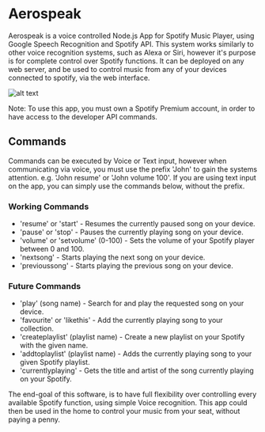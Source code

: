 # Aerospeak

Aerospeak is a voice controlled Node.js App for Spotify Music Player, using Google Speech Recognition and Spotify API. This system works similarly to other voice recognition systems, such as Alexa or Siri, however it's purpose is for complete control over Spotify functions. It can be deployed on any web server, and be used to control music from any of your devices connected to spotify, via the web interface.

![alt text](https://i.imgur.com/4QtJtVA.png)

Note: To use this app, you must own a Spotify Premium account, in order to have access to the developer API commands.

## Commands
Commands can be executed by Voice or Text input, however when communicating via voice, you must use the prefix 'John' to gain the systems attention. e.g. 'John resume' or 'John volume 100'. If you are using text input on the app, you can simply use the commands below, without the prefix.

### Working Commands
* 'resume' or 'start' - Resumes the currently paused song on your device.
* 'pause' or 'stop' - Pauses the currently playing song on your device.
* 'volume' or 'setvolume' (0-100) - Sets the volume of your Spotify player between 0 and 100.
* 'nextsong' - Starts playing the next song on your device.
* 'previoussong' - Starts playing the previous song on your device.

### Future Commands
* 'play' (song name) - Search for and play the requested song on your device.
* 'favourite' or 'likethis' - Add the currently playing song to your collection.
* 'createplaylist' (playlist name) - Create a new playlist on your Spotify with the given name.
* 'addtoplaylist' (playlist name) - Adds the currently playing song to your given Spotify playlist.
* 'currentlyplaying' - Gets the title and artist of the song currently playing on your Spotify.

The end-goal of this software, is to have full flexibility over controlling every available Spotify function, using simple Voice recognition. This app could then be used in the home to control your music from your seat, without paying a penny.
